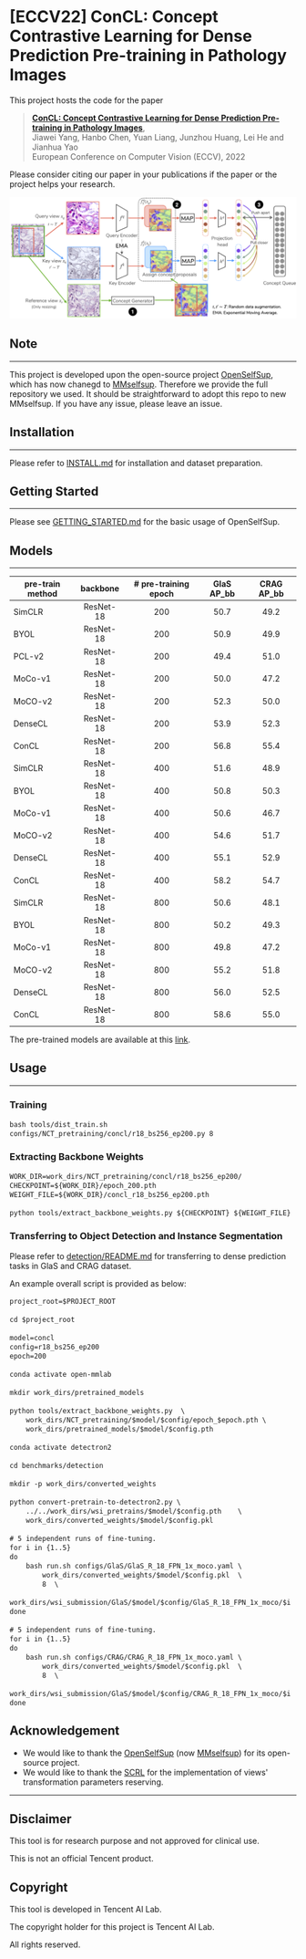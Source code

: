 
# [ECCV22] ConCL: Concept Contrastive Learning for Dense Prediction Pre-training in Pathology Images

This project hosts the code for the paper
> [**ConCL: Concept Contrastive Learning for Dense Prediction Pre-training in Pathology Images**](tbd_link),  
> Jiawei Yang, Hanbo Chen, Yuan Liang, Junzhou Huang, Lei He and Jianhua Yao    
> European Conference on Computer Vision (ECCV), 2022 

Please consider citing our paper in your publications if the paper or the project helps your research.

![ConCL overview](assets/overview.png)

## Note
---
This project is developed upon the open-source project [OpenSelfSup](https://github.com/open-mmlab/OpenSelfSup), which has now chanegd to [MMselfsup](https://github.com/open-mmlab/mmselfsup). Therefore we provide the full repository we used. It should be straightforward to adopt this repo to new MMselfsup. If you have any issue, please leave an issue.

## Installation
----

Please refer to [INSTALL.md](docs/INSTALL.md) for installation and dataset preparation.

## Getting Started
---

Please see [GETTING_STARTED.md](docs/GETTING_STARTED.md) for the basic usage of OpenSelfSup.

## Models
---
pre-train method | backbone | # pre-training epoch | GlaS AP_bb | CRAG AP_bb 
--- |:---:|:---:|:---:|:---:|
SimCLR    | ResNet-18 | 200 | 50.7 | 49.2 
BYOL      | ResNet-18 | 200 | 50.9 | 49.9 
PCL-v2    | ResNet-18 | 200 | 49.4 | 51.0 
MoCo-v1   | ResNet-18 | 200 | 50.0 | 47.2 
MoCO-v2   | ResNet-18 | 200 | 52.3 | 50.0 
DenseCL   | ResNet-18 | 200 | 53.9 | 52.3 
ConCL     | ResNet-18 | 200 | 56.8 | 55.4 
SimCLR    | ResNet-18 | 400 | 51.6 | 48.9 
BYOL      | ResNet-18 | 400 | 50.8 | 50.3 
MoCo-v1   | ResNet-18 | 400 | 50.6 | 46.7 
MoCO-v2   | ResNet-18 | 400 | 54.6 | 51.7 
DenseCL   | ResNet-18 | 400 | 55.1 | 52.9 
ConCL     | ResNet-18 | 400 | 58.2 | 54.7 
SimCLR    | ResNet-18 | 800 | 50.6 | 48.1 
BYOL      | ResNet-18 | 800 | 50.2 | 49.3 
MoCo-v1   | ResNet-18 | 800 | 49.8 | 47.2 
MoCO-v2   | ResNet-18 | 800 | 55.2 | 51.8 
DenseCL   | ResNet-18 | 800 | 56.0 | 52.5 
ConCL     | ResNet-18 | 800 | 58.6 | 55.0 

The pre-trained models are available at this [link](https://drive.google.com/drive/folders/1bNUs5g_eK3mg4YnfdabqKkg-BzkVp612?usp=sharing).

## Usage
---

### Training
    bash tools/dist_train.sh configs/NCT_pretraining/concl/r18_bs256_ep200.py 8

### Extracting Backbone Weights
    WORK_DIR=work_dirs/NCT_pretraining/concl/r18_bs256_ep200/
    CHECKPOINT=${WORK_DIR}/epoch_200.pth
    WEIGHT_FILE=${WORK_DIR}/concl_r18_bs256_ep200.pth
    
    python tools/extract_backbone_weights.py ${CHECKPOINT} ${WEIGHT_FILE}

### Transferring to Object Detection and Instance Segmentation
Please refer to [detection/README.md](benchmarks/detection/README.md) for transferring to dense prediction tasks in GlaS and CRAG dataset.

An example overall script is provided as below:

    project_root=$PROJECT_ROOT

    cd $project_root

    model=concl
    config=r18_bs256_ep200
    epoch=200

    conda activate open-mmlab

    mkdir work_dirs/pretrained_models

    python tools/extract_backbone_weights.py  \
        work_dirs/NCT_pretraining/$model/$config/epoch_$epoch.pth \
        work_dirs/pretrained_models/$model/$config.pth

    conda activate detectron2

    cd benchmarks/detection

    mkdir -p work_dirs/converted_weights

    python convert-pretrain-to-detectron2.py \
        ../../work_dirs/wsi_pretrains/$model/$config.pth    \
        work_dirs/converted_weights/$model/$config.pkl

    # 5 independent runs of fine-tuning.
    for i in {1..5}
    do 
        bash run.sh configs/GlaS/GlaS_R_18_FPN_1x_moco.yaml \
            work_dirs/converted_weights/$model/$config.pkl  \
            8  \
            work_dirs/wsi_submission/GlaS/$model/$config/GlaS_R_18_FPN_1x_moco/$i
    done

    # 5 independent runs of fine-tuning.
    for i in {1..5}
    do 
        bash run.sh configs/CRAG/CRAG_R_18_FPN_1x_moco.yaml \
            work_dirs/converted_weights/$model/$config.pkl  \
            8  \
            work_dirs/wsi_submission/GlaS/$model/$config/CRAG_R_18_FPN_1x_moco/$i
    done

## Acknowledgement

- We would like to thank the [OpenSelfSup](https://github.com/open-mmlab/OpenSelfSup) (now [MMselfsup](https://github.com/open-mmlab/mmselfsup)) for its open-source project.
- We would like to thank the [SCRL](https://github.com/kakaobrain/scrl) for the implementation of views' transformation parameters reserving.


------

## Disclaimer

This tool is for research purpose and not approved for clinical use.

This is not an official Tencent product.

## Copyright

This tool is developed in Tencent AI Lab.

The copyright holder for this project is Tencent AI Lab.

All rights reserved.